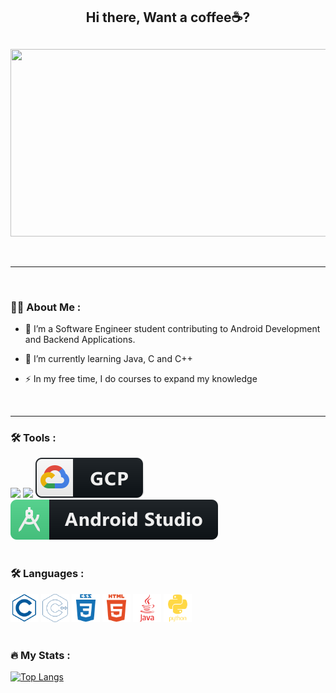 <div align="center">
  <h2>Hi there, Want a coffee☕?<h2>
</div>
<div align="center">
  <img src="https://media.giphy.com/media/dWesBcTLavkZuG35MI/giphy.gif" width="600" height="300" align="center"/>
</div>

  
</br>
</br>

---
</br>

### :man_technologist: About Me :

- :telescope: I’m a Software Engineer student contributing to Android Development and Backend Applications.

- :seedling: I’m currently learning Java, C and C++

- :zap: In my free time, I do courses to expand my knowledge
</br>

---


   ### :hammer_and_wrench: Tools :
<div align="left">
  <img src=https://user-images.githubusercontent.com/114788642/220455203-84a9b48f-bcf3-4497-bc3e-b2bbcd46baaf.png>
  <img src=https://user-images.githubusercontent.com/114788642/220455906-a23e0df0-1c36-4c6f-83c4-b59c4f2ed2cc.png>
  <img src=https://github.com/MikeCodesDotNET/ColoredBadges/raw/master/svg/dev/services/gcp.svg>
  <img src=https://github.com/MikeCodesDotNET/ColoredBadges/raw/master/svg/dev/tools/android_studio.svg>

</div>
</br>

   ### :hammer_and_wrench: Languages :
<div align="left">
  <img src=https://raw.githubusercontent.com/devicons/devicon/1119b9f84c0290e0f0b38982099a2bd027a48bf1/icons/c/c-line.svg width="45" height="45">
  <img src=https://raw.githubusercontent.com/devicons/devicon/1119b9f84c0290e0f0b38982099a2bd027a48bf1/icons/cplusplus/cplusplus-line.svg width="45" height="45">
  <img src=https://raw.githubusercontent.com/devicons/devicon/1119b9f84c0290e0f0b38982099a2bd027a48bf1/icons/css3/css3-plain-wordmark.svg width="45" height="45">
  <img src=https://raw.githubusercontent.com/devicons/devicon/1119b9f84c0290e0f0b38982099a2bd027a48bf1/icons/html5/html5-plain-wordmark.svg width="45" height="45">
  <img src=https://raw.githubusercontent.com/devicons/devicon/1119b9f84c0290e0f0b38982099a2bd027a48bf1/icons/java/java-plain-wordmark.svg width="45" height="45">
  <img src=https://raw.githubusercontent.com/devicons/devicon/55609aa5bd817ff167afce0d965585c92040787a/icons/python/python-plain-wordmark.svg width="45" height="45">
</div>
</br>


### :fire: My Stats :
[![Top Langs](https://github-readme-stats.vercel.app/api/top-langs/?username=brunoliratm&layout=compact&theme=dracula)](https://github.com/anuraghazra/github-readme-stats)



